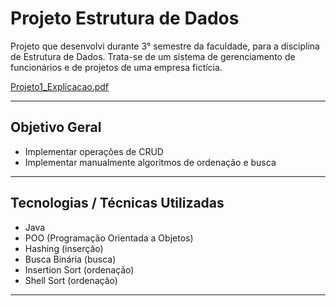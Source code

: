 # Projeto Estrutura de Dados
Projeto que desenvolvi durante 3° semestre da faculdade, para a disciplina de Estrutura de Dados. Trata-se de um sistema de gerenciamento de funcionários e de projetos de uma empresa fictícia.

[Projeto1_Explicacao.pdf](https://github.com/user-attachments/files/21532897/Projeto1_Explicacao.pdf)

-----------------------------------------------------------------------------------------------------------------------------------------
## Objetivo Geral
- Implementar operações de CRUD
- Implementar manualmente algoritmos de ordenação e busca
------------------------------------------------------------------------------------------------------------------------------------------
## Tecnologias / Técnicas Utilizadas
- Java
- POO (Programação Orientada a Objetos)
- Hashing (inserção)
- Busca Binária (busca)
- Insertion Sort (ordenação)
- Shell Sort (ordenação)
------------------------------------------------------------------------------------------------------------------------------------------



